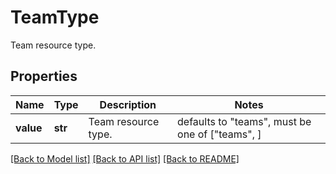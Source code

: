 # TeamType

Team resource type.
## Properties
Name | Type | Description | Notes
------------ | ------------- | ------------- | -------------
**value** | **str** | Team resource type. | defaults to "teams",  must be one of ["teams", ]

[[Back to Model list]](README.md#documentation-for-models) [[Back to API list]](README.md#documentation-for-api-endpoints) [[Back to README]](README.md)


